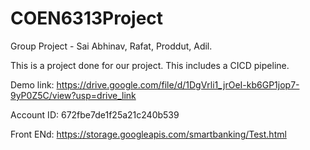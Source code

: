 # COEN6313Project
Group Project - Sai Abhinav, Rafat, Proddut, Adil.

This is a project done for our project. This includes a CICD pipeline.

Demo link: https://drive.google.com/file/d/1DgVrli1_jrOeI-kb6GP1jop7-9yP0Z5C/view?usp=drive_link

Account ID: 672fbe7de1f25a21c240b539

Front ENd: https://storage.googleapis.com/smartbanking/Test.html